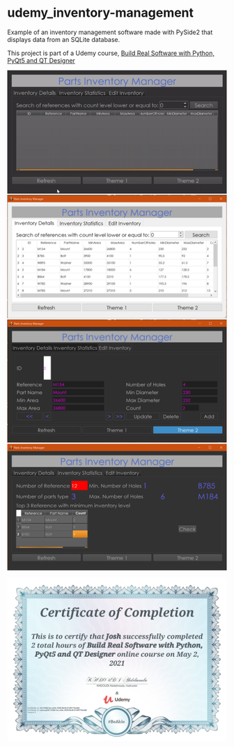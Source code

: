 # udemy_inventory-management
Example of an inventory management software made with PySide2 that displays data from an SQLite database. 

This project is part of a Udemy course, [Build Real Software with Python, PyQt5 and QT Designer](https://www.udemy.com/course/python-pyqt5/)

![](udemy_parts_inventory1.gif)
![](images/inventory_manager1.PNG)
![](images/inventory_manager2.PNG)
![](images/inventory_manager3.PNG)

![](images/udemy_certificate_completion_pyqt.jpg)